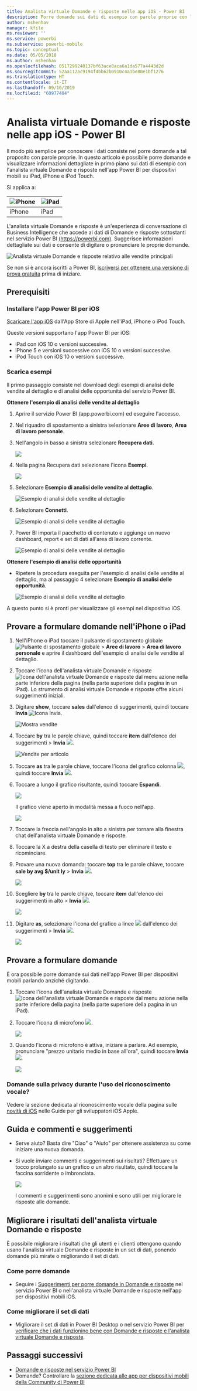 ```yaml
---
title: Analista virtuale Domande e risposte nelle app iOS - Power BI
description: Porre domande sui dati di esempio con parole proprie con l'analista virtuale Domande e risposte nell'app Power BI per dispositivi mobili sul dispositivo iOS.
author: mshenhav
manager: kfile
ms.reviewer: ''
ms.service: powerbi
ms.subservice: powerbi-mobile
ms.topic: conceptual
ms.date: 05/05/2018
ms.author: mshenhav
ms.openlocfilehash: 0517299240137bf63ace8aca6a1da577a4443d2d
ms.sourcegitcommit: 52aa112ac9194f4bb62b0910c4a1be80e1bf1276
ms.translationtype: HT
ms.contentlocale: it-IT
ms.lasthandoff: 09/16/2019
ms.locfileid: "60977484"
---
```

# <a name="qa-virtual-analyst-in-ios-apps---power-bi"></a>Analista virtuale Domande e risposte nelle app iOS - Power BI

Il modo più semplice per conoscere i dati consiste nel porre domande a tal proposito con parole proprie. In questo articolo è possibile porre domande e visualizzare informazioni dettagliate in primo piano sui dati di esempio con l'analista virtuale Domande e risposte nell'app Power BI per dispositivi mobili su iPad, iPhone e iPod Touch. 

Si applica a:

| ![iPhone](./media/mobile-apps-ios-qna/iphone-logo-50-px.png) | ![iPad](./media/mobile-apps-ios-qna/ipad-logo-50-px.png) |
|:--- |:--- |
| iPhone |iPad |

L'analista virtuale Domande e risposte è un'esperienza di conversazione di Business Intelligence che accede ai dati di Domande e risposte sottostanti nel servizio Power BI [(https://powerbi.com)](https://powerbi.com). Suggerisce informazioni dettagliate sui dati e consente di digitare o pronunciare le proprie domande.

![Analista virtuale Domande e risposte relativo alle vendite principali](./media/mobile-apps-ios-qna/power-bi-ios-q-n-a-top-sale-intro.png)

Se non si è ancora iscritti a Power BI, [iscriversi per ottenere una versione di prova gratuita](https://app.powerbi.com/signupredirect?pbi_source=web) prima di iniziare.

## <a name="prerequisites"></a>Prerequisiti

### <a name="install-the-power-bi-for-ios-app"></a>Installare l'app Power BI per iOS
[Scaricare l'app iOS](http://go.microsoft.com/fwlink/?LinkId=522062 "Scaricare l'app iPhone") dall'App Store di Apple nell'iPad, iPhone o iPod Touch.

Queste versioni supportano l'app Power BI per iOS:
- iPad con iOS 10 o versioni successive.
- iPhone 5 e versioni successive con iOS 10 o versioni successive. 
- iPod Touch con iOS 10 o versioni successive.

### <a name="download-samples"></a>Scarica esempi
Il primo passaggio consiste nel download degli esempi di analisi delle vendite al dettaglio e di analisi delle opportunità del servizio Power BI.

**Ottenere l'esempio di analisi delle vendite al dettaglio**

1. Aprire il servizio Power BI (app.powerbi.com) ed eseguire l'accesso.

2. Nel riquadro di spostamento a sinistra selezionare **Aree di lavoro**, **Area di lavoro personale**.

3. Nell'angolo in basso a sinistra selezionare **Recupera dati**.
   
    ![](media/mobile-apps-ios-qna/power-bi-get-data.png)

3. Nella pagina Recupera dati selezionare l'icona **Esempi**.
   
   ![](media/mobile-apps-ios-qna/power-bi-samples-icon.png)

4. Selezionare **Esempio di analisi delle vendite al dettaglio**.
 
    ![Esempio di analisi delle vendite al dettaglio](./media/mobile-apps-ios-qna/power-bi-rs.png)
 
8. Selezionare **Connetti**.  
  
   ![Esempio di analisi delle vendite al dettaglio](./media/mobile-apps-ios-qna/retail16.png)
   
5. Power BI importa il pacchetto di contenuto e aggiunge un nuovo dashboard, report e set di dati all'area di lavoro corrente.
   
   ![Esempio di analisi delle vendite al dettaglio](./media/mobile-apps-ios-qna/power-bi-service-retail-sample.png)

**Ottenere l'esempio di analisi delle opportunità**

- Ripetere la procedura eseguita per l'esempio di analisi delle vendite al dettaglio, ma al passaggio 4 selezionare **Esempio di analisi delle opportunità**.

    ![Esempio di analisi delle vendite al dettaglio](./media/mobile-apps-ios-qna/power-bi-oa.png)
  
A questo punto si è pronti per visualizzare gli esempi nel dispositivo iOS.

## <a name="try-asking-questions-on-your-iphone-or-ipad"></a>Provare a formulare domande nell'iPhone o iPad
1. Nell'iPhone o iPad toccare il pulsante di spostamento globale ![Pulsante di spostamento globale](./media/mobile-apps-ios-qna/power-bi-iphone-global-nav-button.png) > **Aree di lavoro** > **Area di lavoro personale** e aprire il dashboard dell'esempio di analisi delle vendite al dettaglio.

2. Toccare l'icona dell'analista virtuale Domande e risposte ![Icona dell'analista virtuale Domande e risposte](././media/mobile-apps-ios-qna/power-bi-ios-q-n-a-icon.png) dal menu azione nella parte inferiore della pagina (nella parte superiore della pagina in un iPad).
     Lo strumento di analisi virtuale Domande e risposte offre alcuni suggerimenti iniziali.
3. Digitare **show**, toccare **sales** dall'elenco di suggerimenti, quindi toccare **Invia** ![Icona Invia](./media/mobile-apps-ios-qna/power-bi-ios-qna-send-icon.png).

    ![Mostra vendite](./media/mobile-apps-ios-qna/power-bi-ios-q-n-a-show-sales.png)
4. Toccare **by** tra le parole chiave, quindi toccare **item** dall'elenco dei suggerimenti > **Invia** ![](./media/mobile-apps-ios-qna/power-bi-ios-qna-send-icon.png).

    ![Vendite per articolo](./media/mobile-apps-ios-qna/power-bi-ios-q-n-a-sale-by-item.png)
5. Toccare **as** tra le parole chiave, toccare l'icona del grafico colonna ![](./media/mobile-apps-ios-qna/power-bi-ios-q-n-a-column-chart-icon.png), quindi toccare **Invia** ![](./media/mobile-apps-ios-qna/power-bi-ios-qna-send-icon.png).
6. Toccare a lungo il grafico risultante, quindi toccare **Espandi**.

    ![](media/mobile-apps-ios-qna/power-bi-ios-q-n-a-tap-expand-feedback.png)

    Il grafico viene aperto in modalità messa a fuoco nell'app.

    ![](media/mobile-apps-ios-qna/power-bi-ios-q-n-a-expanded-chart.png)
7. Toccare la freccia nell'angolo in alto a sinistra per tornare alla finestra chat dell'analista virtuale Domande e risposte.
8. Toccare la X a destra della casella di testo per eliminare il testo e ricominciare.
9. Provare una nuova domanda: toccare **top** tra le parole chiave, toccare **sale by avg $/unit ly** > **Invia** ![](./media/mobile-apps-ios-qna/power-bi-ios-qna-send-icon.png).

    ![](media/mobile-apps-ios-qna/power-bi-ios-q-n-a-top-sale-2.png)
10. Scegliere **by** tra le parole chiave, toccare **item** dall'elenco dei suggerimenti in alto > **Invia** ![](./media/mobile-apps-ios-qna/power-bi-ios-qna-send-icon.png).

     ![](media/mobile-apps-ios-qna/power-bi-ios-q-n-a-top-sale-by-time.png)
11. Digitare **as**, selezionare l'icona del grafico a linee ![](./media/mobile-apps-ios-qna/power-bi-ios-q-n-a-line-chart-icon.png) dall'elenco dei suggerimenti > **Invia** ![](./media/mobile-apps-ios-qna/power-bi-ios-qna-send-icon.png).

    ![](media/mobile-apps-ios-qna/power-bi-ios-q-n-a-top-sale-as-line.png)

## <a name="try-saying-your-questions"></a>Provare a formulare domande
È ora possibile porre domande sui dati nell'app Power BI per dispositivi mobili parlando anziché digitando.

1. Toccare l'icona dell'analista virtuale Domande e risposte ![Icona dell'analista virtuale Domande e risposte](././media/mobile-apps-ios-qna/power-bi-ios-q-n-a-icon.png) dal menu azione nella parte inferiore della pagina (nella parte superiore della pagina in un iPad).
2. Toccare l'icona di microfono ![](media/mobile-apps-ios-qna/power-bi-ios-qna-mic-icon.png).

    ![](media/mobile-apps-ios-qna/power-bi-ios-qna-mic-on.png)

1. Quando l'icona di microfono è attiva, iniziare a parlare. Ad esempio, pronunciare "prezzo unitario medio in base all'ora", quindi toccare **Invia** ![](./media/mobile-apps-ios-qna/power-bi-ios-qna-send-icon.png).

    ![](media/mobile-apps-ios-qna/power-bi-ios-qna-speech-complete.png)

### <a name="questions-about-privacy-when-using-speech-to-text"></a>Domande sulla privacy durante l'uso del riconoscimento vocale?
Vedere la sezione dedicata al riconoscimento vocale della pagina sulle [novità di iOS](https://go.microsoft.com/fwlink/?linkid=845624) nelle Guide per gli sviluppatori iOS Apple.

## <a name="help-and-feedback"></a>Guida e commenti e suggerimenti
* Serve aiuto? Basta dire "Ciao" o "Aiuto" per ottenere assistenza su come iniziare una nuova domanda.
* Si vuole inviare commenti e suggerimenti sui risultati? Effettuare un tocco prolungato su un grafico o un altro risultato, quindi toccare la faccina sorridente o imbronciata.

    ![](media/mobile-apps-ios-qna/power-bi-ios-q-n-a-tap-feedback.png)

    I commenti e suggerimenti sono anonimi e sono utili per migliorare le risposte alle domande.

## <a name="enhance-your-qa-virtual-analyst-results"></a>Migliorare i risultati dell'analista virtuale Domande e risposte
È possibile migliorare i risultati che gli utenti e i clienti ottengono quando usano l'analista virtuale Domande e risposte in un set di dati, ponendo domande più mirate o migliorando il set di dati.

### <a name="how-to-ask-questions"></a>Come porre domande
* Seguire i [Suggerimenti per porre domande in Domande e risposte](../end-user-q-and-a-tips.md) nel servizio Power BI o nell'analista virtuale Domande e risposte nell'app per dispositivi mobili iOS.

### <a name="how-to-enhance-the-dataset"></a>Come migliorare il set di dati
* Migliorare il set di dati in Power BI Desktop o nel servizio Power BI per [verificare che i dati funzionino bene con Domande e risposte e l'analista virtuale Domande e risposte](../../service-prepare-data-for-q-and-a.md).

## <a name="next-steps"></a>Passaggi successivi
* [Domande e risposte nel servizio Power BI](../end-user-q-and-a.md)
* Domande? Controllare la [sezione dedicata alle app per dispositivi mobili della Community di Power BI](https://go.microsoft.com/fwlink/?linkid=839277)
